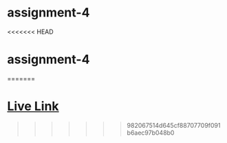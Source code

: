# assignment-4
<<<<<<< HEAD
# assignment-4
=======
# [Live Link](https://taiseen.github.io/assignment-4)
>>>>>>> 982067514d645cf88707709f091b6aec97b048b0
